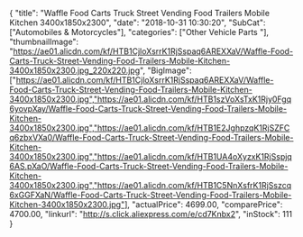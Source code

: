 {
	"title": "Waffle Food Carts Truck Street Vending Food Trailers Mobile Kitchen  3400x1850x2300",
	"date": "2018-10-31 10:30:20",
	"SubCat": ["Automobiles & Motorcycles"],
	"categories": ["Other Vehicle Parts "],
	"thumbnailImage": "https://ae01.alicdn.com/kf/HTB1CjloXsrrK1RjSspaq6AREXXaV/Waffle-Food-Carts-Truck-Street-Vending-Food-Trailers-Mobile-Kitchen-3400x1850x2300.jpg_220x220.jpg",
	"BigImage": ["https://ae01.alicdn.com/kf/HTB1CjloXsrrK1RjSspaq6AREXXaV/Waffle-Food-Carts-Truck-Street-Vending-Food-Trailers-Mobile-Kitchen-3400x1850x2300.jpg","https://ae01.alicdn.com/kf/HTB1szVoXsTxK1Rjy0Fgq6yovpXay/Waffle-Food-Carts-Truck-Street-Vending-Food-Trailers-Mobile-Kitchen-3400x1850x2300.jpg","https://ae01.alicdn.com/kf/HTB1E2JghpzqK1RjSZFCq6zbxVXa0/Waffle-Food-Carts-Truck-Street-Vending-Food-Trailers-Mobile-Kitchen-3400x1850x2300.jpg","https://ae01.alicdn.com/kf/HTB1UA4oXyzxK1RjSspjq6AS.pXaO/Waffle-Food-Carts-Truck-Street-Vending-Food-Trailers-Mobile-Kitchen-3400x1850x2300.jpg","https://ae01.alicdn.com/kf/HTB1C5NnXsfrK1RjSszcq6xGGFXaN/Waffle-Food-Carts-Truck-Street-Vending-Food-Trailers-Mobile-Kitchen-3400x1850x2300.jpg"],
	"actualPrice": 4699.00,
	"comparePrice": 4700.00,
	"linkurl": "http://s.click.aliexpress.com/e/cd7Knbx2",
	"inStock": 111
}
